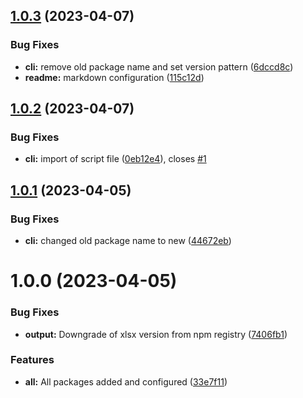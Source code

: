 ## [1.0.3](https://github.com/dodevs/Acquary/compare/cli-v1.0.2...cli-v1.0.3) (2023-04-07)


### Bug Fixes

* **cli:** remove old package name and set version pattern ([6dccd8c](https://github.com/dodevs/Acquary/commit/6dccd8cbe5ab4c19912b0fd1e4db51be81e3090b))
* **readme:** markdown configuration ([115c12d](https://github.com/dodevs/Acquary/commit/115c12d585c7ee58e37db000a5e5222c20a85d84))

## [1.0.2](https://github.com/dodevs/Acquary/compare/cli-v1.0.1...cli-v1.0.2) (2023-04-07)


### Bug Fixes

* **cli:** import of script file ([0eb12e4](https://github.com/dodevs/Acquary/commit/0eb12e4eb76357ca2e34d24fb75d0ea85aa3da74)), closes [#1](https://github.com/dodevs/Acquary/issues/1)

## [1.0.1](https://github.com/dodevs/Acquary/compare/cli-v1.0.0...cli-v1.0.1) (2023-04-05)


### Bug Fixes

* **cli:** changed old package name to new ([44672eb](https://github.com/dodevs/Acquary/commit/44672eb9fafcc93a4722fcb5b6726b7142692307))

# 1.0.0 (2023-04-05)


### Bug Fixes

* **output:** Downgrade of xlsx version from npm registry ([7406fb1](https://github.com/dodevs/Acquary/commit/7406fb138c791535561463cc8957c97bf804d998))


### Features

* **all:** All packages added and configured ([33e7f11](https://github.com/dodevs/Acquary/commit/33e7f11bccc1a4328ea41274329293cfe41abd7c))
